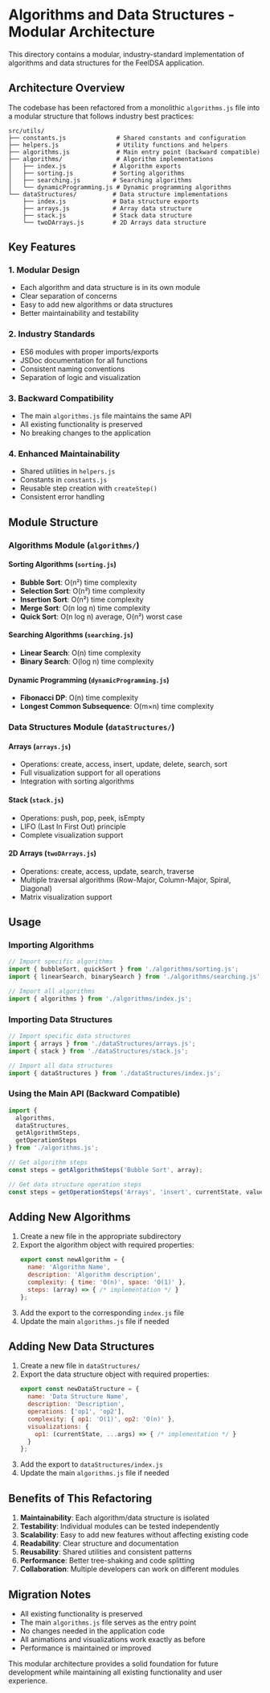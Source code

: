 # Algorithms and Data Structures - Modular Architecture

This directory contains a modular, industry-standard implementation of algorithms and data structures for the FeelDSA application.

## Architecture Overview

The codebase has been refactored from a monolithic `algorithms.js` file into a modular structure that follows industry best practices:

```
src/utils/
├── constants.js              # Shared constants and configuration
├── helpers.js                # Utility functions and helpers
├── algorithms.js             # Main entry point (backward compatible)
├── algorithms/               # Algorithm implementations
│   ├── index.js             # Algorithm exports
│   ├── sorting.js           # Sorting algorithms
│   ├── searching.js         # Searching algorithms
│   └── dynamicProgramming.js # Dynamic programming algorithms
└── dataStructures/          # Data structure implementations
    ├── index.js             # Data structure exports
    ├── arrays.js            # Array data structure
    ├── stack.js             # Stack data structure
    └── twoDArrays.js        # 2D Arrays data structure
```

## Key Features

### 1. **Modular Design**
- Each algorithm and data structure is in its own module
- Clear separation of concerns
- Easy to add new algorithms or data structures
- Better maintainability and testability

### 2. **Industry Standards**
- ES6 modules with proper imports/exports
- JSDoc documentation for all functions
- Consistent naming conventions
- Separation of logic and visualization

### 3. **Backward Compatibility**
- The main `algorithms.js` file maintains the same API
- All existing functionality is preserved
- No breaking changes to the application

### 4. **Enhanced Maintainability**
- Shared utilities in `helpers.js`
- Constants in `constants.js`
- Reusable step creation with `createStep()`
- Consistent error handling

## Module Structure

### Algorithms Module (`algorithms/`)

#### Sorting Algorithms (`sorting.js`)
- **Bubble Sort**: O(n²) time complexity
- **Selection Sort**: O(n²) time complexity  
- **Insertion Sort**: O(n²) time complexity
- **Merge Sort**: O(n log n) time complexity
- **Quick Sort**: O(n log n) average, O(n²) worst case

#### Searching Algorithms (`searching.js`)
- **Linear Search**: O(n) time complexity
- **Binary Search**: O(log n) time complexity

#### Dynamic Programming (`dynamicProgramming.js`)
- **Fibonacci DP**: O(n) time complexity
- **Longest Common Subsequence**: O(m×n) time complexity

### Data Structures Module (`dataStructures/`)

#### Arrays (`arrays.js`)
- Operations: create, access, insert, update, delete, search, sort
- Full visualization support for all operations
- Integration with sorting algorithms

#### Stack (`stack.js`)
- Operations: push, pop, peek, isEmpty
- LIFO (Last In First Out) principle
- Complete visualization support

#### 2D Arrays (`twoDArrays.js`)
- Operations: create, access, update, search, traverse
- Multiple traversal algorithms (Row-Major, Column-Major, Spiral, Diagonal)
- Matrix visualization support

## Usage

### Importing Algorithms
```javascript
// Import specific algorithms
import { bubbleSort, quickSort } from './algorithms/sorting.js';
import { linearSearch, binarySearch } from './algorithms/searching.js';

// Import all algorithms
import { algorithms } from './algorithms/index.js';
```

### Importing Data Structures
```javascript
// Import specific data structures
import { arrays } from './dataStructures/arrays.js';
import { stack } from './dataStructures/stack.js';

// Import all data structures
import { dataStructures } from './dataStructures/index.js';
```

### Using the Main API (Backward Compatible)
```javascript
import { 
  algorithms, 
  dataStructures, 
  getAlgorithmSteps, 
  getOperationSteps 
} from './algorithms.js';

// Get algorithm steps
const steps = getAlgorithmSteps('Bubble Sort', array);

// Get data structure operation steps
const steps = getOperationSteps('Arrays', 'insert', currentState, value, index);
```

## Adding New Algorithms

1. Create a new file in the appropriate subdirectory
2. Export the algorithm object with required properties:
   ```javascript
   export const newAlgorithm = {
     name: 'Algorithm Name',
     description: 'Algorithm description',
     complexity: { time: 'O(n)', space: 'O(1)' },
     steps: (array) => { /* implementation */ }
   };
   ```
3. Add the export to the corresponding `index.js` file
4. Update the main `algorithms.js` file if needed

## Adding New Data Structures

1. Create a new file in `dataStructures/`
2. Export the data structure object with required properties:
   ```javascript
   export const newDataStructure = {
     name: 'Data Structure Name',
     description: 'Description',
     operations: ['op1', 'op2'],
     complexity: { op1: 'O(1)', op2: 'O(n)' },
     visualizations: {
       op1: (currentState, ...args) => { /* implementation */ }
     }
   };
   ```
3. Add the export to `dataStructures/index.js`
4. Update the main `algorithms.js` file if needed

## Benefits of This Refactoring

1. **Maintainability**: Each algorithm/data structure is isolated
2. **Testability**: Individual modules can be tested independently
3. **Scalability**: Easy to add new features without affecting existing code
4. **Readability**: Clear structure and documentation
5. **Reusability**: Shared utilities and consistent patterns
6. **Performance**: Better tree-shaking and code splitting
7. **Collaboration**: Multiple developers can work on different modules

## Migration Notes

- All existing functionality is preserved
- The main `algorithms.js` file serves as the entry point
- No changes needed in the application code
- All animations and visualizations work exactly as before
- Performance is maintained or improved

This modular architecture provides a solid foundation for future development while maintaining all existing functionality and user experience. 